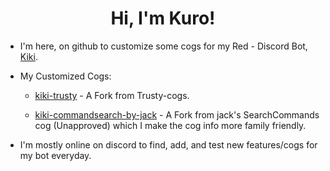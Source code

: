 <h1 align="center">Hi, I'm Kuro!</h1>

- I'm here, on github to customize some cogs for my Red -  Discord Bot, [Kiki](https://discord.com/oauth2/authorize?client_id=886547720985264178&scope=bot&permissions=2251673160%20applications.commands).

- My Customized Cogs:

  - [kiki-trusty](https://github.com/Kuro-Rui/kiki-trusty) - A Fork from Trusty-cogs.

  - [kiki-commandsearch-by-jack](https://github.com/Kuro-Rui/kiki-commandsearch-by-jack) - A Fork from jack's SearchCommands cog (Unapproved) which I make the cog info more family friendly.

- I'm mostly online on discord to find, add, and test new features/cogs for my bot everyday.

<!---This is a ✨special✨ repository because it appears on GitHub profile.--->
